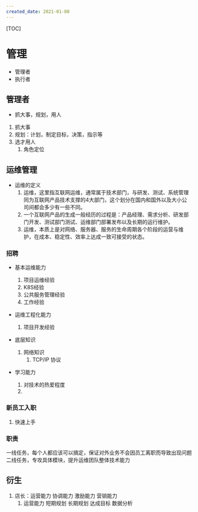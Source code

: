```yaml
---
created_date: 2021-01-08
---
```


[TOC]

# 管理
- 管理者
- 执行者
## 管理者
- 抓大事，规划，用人
1. 抓大事
2. 规划：计划，制定目标，决策，指示等
3. 选才用人
    1. 角色定位

## 运维管理
- 运维的定义
    1. 运维，这里指互联网运维，通常属于技术部门，与研发、测试、系统管理同为互联网产品技术支撑的4大部门，这个划分在国内和国外以及大小公司间都会多少有一些不同。
    2. 一个互联网产品的生成一般经历的过程是：产品经理、需求分析、研发部门开发、测试部门测试、运维部门部署发布以及长期的运行维护。
    3. 运维，本质上是对网络、服务器、服务的生命周期各个阶段的运营与维护，在成本、稳定性、效率上达成一致可接受的状态。
### 招聘
- 基本运维能力
    1. 项目运维经验
    2. K8S经验
    3. 公共服务管理经验
    4. 工作经验
    
- 运维工程化能力
    1. 项目开发经验

- 底层知识
    1. 网络知识
        1. TCP/IP 协议

- 学习能力
    1. 对技术的热爱程度
    2. 
### 新员工入职
1. 快速上手

### 职责
一线任务，每个人都应该可以搞定，保证对外业务不会因员工离职而导致出现问题
二线任务，专攻具体模块，提升运维团队整体技术能力

## 衍生
1. 店长：运营能力 协调能力 激励能力 营销能力
    1. 运营能力 短期规划 长期规划 达成目标 数据分析